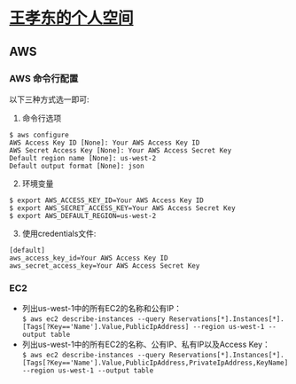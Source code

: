 # [王孝东的个人空间](https://scm-git.github.io/)
## AWS
### AWS 命令行配置
  以下三种方式选一即可:
1. 命令行选项  
  ```
  $ aws configure
  AWS Access Key ID [None]: Your AWS Access Key ID
  AWS Secret Access Key [None]: Your AWS Access Secret Key
  Default region name [None]: us-west-2
  Default output format [None]: json
  ```
2. 环境变量  
  ```
  $ export AWS_ACCESS_KEY_ID=Your AWS Access Key ID
  $ export AWS_SECRET_ACCESS_KEY=Your AWS Access Secret Key
  $ export AWS_DEFAULT_REGION=us-west-2
  ```
3. 使用credentials文件:
  ```
  [default]
  aws_access_key_id=Your AWS Access Key ID
  aws_secret_access_key=Your AWS Access Secret Key
  ```

### EC2
* 列出us-west-1中的所有EC2的名称和公有IP：  
  ```$ aws ec2 describe-instances --query Reservations[*].Instances[*].[Tags[?Key=='Name'].Value,PublicIpAddress] --region us-west-1 --output table```
* 列出us-west-1中的所有EC2的名称、公有IP、私有IP以及Access Key：  
  ```$ aws ec2 describe-instances --query Reservations[*].Instances[*].[Tags[?Key=='Name'].Value,PublicIpAddress,PrivateIpAddress,KeyName] --region us-west-1 --output table```
